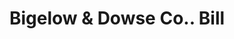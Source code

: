 ---
doi: 10.7916/D8RV20SJ
date_other: '1890'
date_other_textual: 1890-1899
form: printed ephemera
genre:
- Invoices
name:
- Bigelow & Dowse Co.
object_in_context_url: https://biggert.cul.columbia.edu/items/view/ave_biggert_00332
subject_hierarchical_geographic:
- Boston, Massachusetts, United States
subject_name:
- Bigelow & Dowse Co.
title: Bigelow & Dowse Co.. Bill
sort_title: Bigelow & Dowse Co.. Bill
call_number: ave_biggert_00332
coordinates:
- 42.35805555555556,-71.06361111111111
pid: ave_biggert_00332
identifiers: ave_biggert_00332
thumbnail: https://derivativo-2.library.columbia.edu/iiif/2/ldpd:344169/full/!256,256/0/native.jpg
permalink: "/biggert/ave_biggert_00332/"
layout: iiif-image-page
---